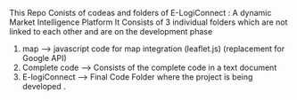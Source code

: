 This Repo Conists of codeas and folders of E-LogiConnect : A dynamic Market Intelligence Platform
It Consists of 3 individual folders which are not linked to each other and are on the development phase 
1. map --> javascript code for map integration (leaflet.js) (replacement for Google API)
2. Complete code --> Consists of the complete code in a text document
3. E-logiConnect --> Final Code Folder where the project is being developed .
